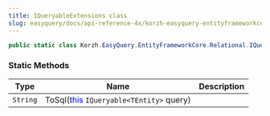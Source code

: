 ```yaml
---
title: IQueryableExtensions class
slug: easyquery/docs/api-reference-4x/korzh-easyquery-entityframeworkcore-relational-namespace/iqueryableextensions-class
---
```



```csharp
public static class Korzh.EasyQuery.EntityFrameworkCore.Relational.IQueryableExtensions

```

### Static Methods

| Type | Name | Description | 
| --- | --- | --- | 
| `String` | ToSql(<span style='color: blue'>this</span> `IQueryable<TEntity>` query) |  |
